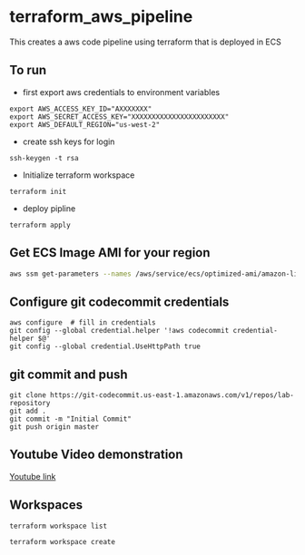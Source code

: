 # terraform_aws_pipeline
This creates a aws code pipeline using terraform that is deployed in ECS

## To run
* first export aws credentials to environment variables
```
export AWS_ACCESS_KEY_ID="AXXXXXXX"
export AWS_SECRET_ACCESS_KEY="XXXXXXXXXXXXXXXXXXXXXXX"
export AWS_DEFAULT_REGION="us-west-2"
```

* create ssh keys for login
```
ssh-keygen -t rsa
```
* Initialize terraform workspace
```
terraform init
```
* deploy pipline
```
terraform apply
```

## Get ECS Image AMI for your region
```bash
aws ssm get-parameters --names /aws/service/ecs/optimized-ami/amazon-linux-2/recommended
```

## Configure git codecommit credentials
```
aws configure  # fill in credentials
git config --global credential.helper '!aws codecommit credential-helper $@'
git config --global credential.UseHttpPath true
```

## git commit and push
```
git clone https://git-codecommit.us-east-1.amazonaws.com/v1/repos/lab-repository
git add .
git commit -m "Initial Commit"
git push origin master
```
## Youtube Video demonstration
[Youtube link](https://youtu.be/nm16l3YN6ps)

## Workspaces
```
terraform workspace list
```
```
terraform workspace create
```
